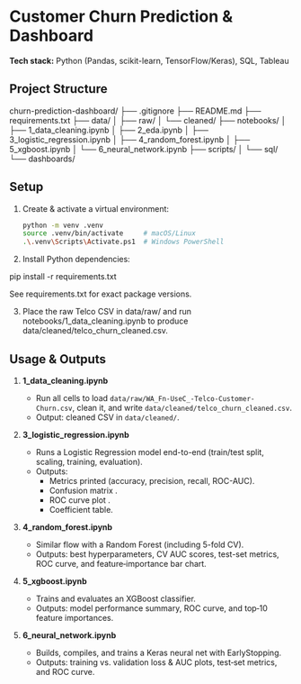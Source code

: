 # Customer Churn Prediction & Dashboard

**Tech stack:** Python (Pandas, scikit-learn, TensorFlow/Keras), SQL, Tableau

## Project Structure

churn-prediction-dashboard/
├── .gitignore
├── README.md
├── requirements.txt
├── data/
│ ├── raw/
│ └── cleaned/
├── notebooks/
│ ├── 1_data_cleaning.ipynb
│ ├── 2_eda.ipynb
│ ├── 3_logistic_regression.ipynb
│ ├── 4_random_forest.ipynb
│ ├── 5_xgboost.ipynb
│ └── 6_neural_network.ipynb
├── scripts/
│ └── sql/
└── dashboards/


## Setup

1. Create & activate a virtual environment:
   ```bash
   python -m venv .venv
   source .venv/bin/activate     # macOS/Linux
   .\.venv\Scripts\Activate.ps1  # Windows PowerShell
2. Install Python dependencies:

pip install -r requirements.txt

See requirements.txt for exact package versions.


3. Place the raw Telco CSV in data/raw/ and run notebooks/1_data_cleaning.ipynb to produce data/cleaned/telco_churn_cleaned.csv.

## Usage & Outputs

1. **1_data_cleaning.ipynb**  
   - Run all cells to load `data/raw/WA_Fn-UseC_-Telco-Customer-Churn.csv`, clean it, and write `data/cleaned/telco_churn_cleaned.csv`.  
   - Output: cleaned CSV in `data/cleaned/`.

2. **3_logistic_regression.ipynb**  
   - Runs a Logistic Regression model end-to-end (train/test split, scaling, training, evaluation).  
   - Outputs:  
     - Metrics printed (accuracy, precision, recall, ROC-AUC).  
     - Confusion matrix .
     - ROC curve plot .
     - Coefficient table. 

4. **4_random_forest.ipynb**  
   - Similar flow with a Random Forest (including 5-fold CV).  
   - Outputs: best hyperparameters, CV AUC scores, test-set metrics, ROC curve, and feature‐importance bar chart.

5. **5_xgboost.ipynb**  
   - Trains and evaluates an XGBoost classifier.  
   - Outputs: model performance summary, ROC curve, and top‐10 feature importances.

6. **6_neural_network.ipynb**  
   - Builds, compiles, and trains a Keras neural net with EarlyStopping.  
   - Outputs: training vs. validation loss & AUC plots, test‐set metrics, and ROC curve.



